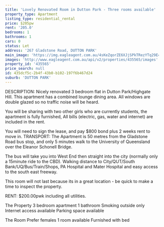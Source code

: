 ```yaml
---
title: 'Lovely Renovated Room in Dutton Park - Three rooms available'
property_type: Apartment
listing_type: residential_rental
price: $205pw
rent: '205.0'
bedrooms: 1
bathrooms: 1
cars: 0
status: Let
address: '267 Gladstone Road, DUTTON PARK'
main_image: 'https://img.eagleagent.com.au/4sKeZqorZE6XJjSPkTRezYTq29E=/1280x854/smart/https://s3-us-west-2.amazonaws.com/eagleagent-orig/images/6825672/413403703-image-M.jpg'
images: 'http://www.eagleagent.com.au/api/v2/properties/435565/images'
property_id: '435565'
price_search: null
id: 435dcf5c-2b4f-43b0-b102-197f6b467d24
suburb: 'DUTTON PARK'
---
```

DESCRIPTION: Nicely renovated 3 bedroom flat in Dutton Park/Highgate Hill. This apartment has a combined lounge dining area. All windows are double glazed so no traffic noise will be heard.

You will be sharing with two other girls who are currently students, the apartment is fully furnished, All bills (electric, gas, water and internet) are included in the rent.

You will need to sign the lease, and pay $800 bond plus 2 weeks rent to move in.
TRANSPORT: The Apartment is 50 metres from the Gladstone Road bus stop, and only 5 minutes walk to the University of Queensland over the Eleanor Schonell Bridge.

The bus will take you into West End then straight into the city (normally only a 15minute ride to the CBD). Walking distance to City/QUT/South Bank/UQ/Bus/Train/Shops, PA Hospital and Mater Hospital and easy access to the south east freeway.

This room will not last because its in a great location - be quick to make a time to inspect the property.

RENT: $200.00pwk including all utilities.

The Property
3 bedroom apartment
1 bathroom
Smoking outside only
Internet access available
Parking space available

The Room
Prefer females
1 room available
Furnished with bed